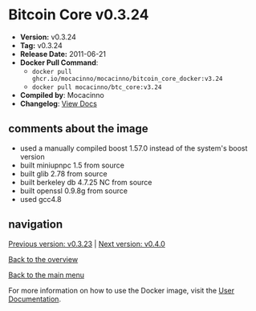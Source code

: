 # Bitcoin Core v0.3.24

- **Version:** v0.3.24
- **Tag:** v0.3.24
- **Release Date:** 2011-06-21
- **Docker Pull Command**:
  - `docker pull ghcr.io/mocacinno/mocacinno/bitcoin_core_docker:v3.24`
  - `docker pull mocacinno/btc_core:v3.24`
- **Compiled by**: Mocacinno
- **Changelog**: [View Docs](https://github.com/bitcoin/bitcoin/tree/v0.3.24/doc)

## comments about the image

- used a manually compiled boost 1.57.0 instead of the system's boost version
- built miniupnpc 1.5 from source
- built glib 2.78 from source
- built berkeley db 4.7.25 NC from source
- built openssl 0.9.8g from source
- used gcc4.8

## navigation

[Previous version: v0.3.23](./v3.23.md) | [Next version: v0.4.0](./v4.0.md)

[Back to the overview](./Readme.md)

[Back to the main menu](../Readme.md)

For more information on how to use the Docker image, visit the [User Documentation](../userdocs/Readme.md).
